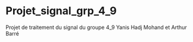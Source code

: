 # Projet_signal_grp_4_9
Projet de traitement du signal du groupe 4_9 Yanis Hadj Mohand et Arthur Barré
